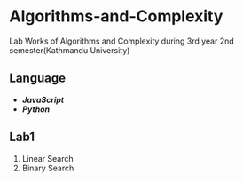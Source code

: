 # Algorithms-and-Complexity
Lab Works of Algorithms and Complexity during 3rd year 2nd semester(Kathmandu University)
## Language 
- ***JavaScript***
- ***Python***

## Lab1 
1. Linear Search
2. Binary Search

